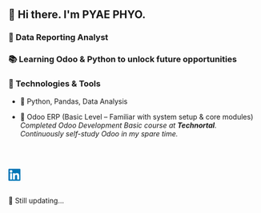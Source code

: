 ## 👋 Hi there. I'm PYAE PHYO.

<!-- 
![DARK's GitHub stats](https://github-readme-stats.vercel.app/api?username=Pyae-Phyo-Lin&show_icons=true&theme=dark)
[![Top Langs](https://github-readme-stats.vercel.app/api/top-langs/?username=yourusername&layout=compact)](https://github.com/anuraghazra/github-readme-stats)
-->
### 💼 Data Reporting Analyst
### 📚 Learning Odoo & Python to unlock future opportunities

### 🔧 Technologies & Tools
- 🐍 Python, Pandas, Data Analysis
<!-- - 🛠 Kotlin, Kotlin Multiplatform (KMP)-->
- 🧩 Odoo ERP (Basic Level – Familiar with system setup & core modules) <br>
  _Completed Odoo Development Basic course at **Technortal**._ <br>
  _Continuously self-study Odoo in my spare time._

 
<br><br>

<a href="https://www.linkedin.com/in/pyae-phyo-lin" target="_blank"> <img align="center" alt="Pyae Phyo | LinkedIn" width="24px" src="https://github.com/SatYu26/SatYu26/blob/master/Assets/Linkedin.svg" /> </a>

<br>
🚧 Still updating...

<!--
**Pyae-Phyo-Lin/Pyae-Phyo-Lin** is a ✨ _special_ ✨ repository because its `README.md` (this file) appears on your GitHub profile.

Here are some ideas to get you started:

- 🔭 I’m currently working on ...
- 🌱 I’m currently learning ...
- 👯 I’m looking to collaborate on ...
- 🤔 I’m looking for help with ...
- 💬 Ask me about ...
- 📫 How to reach me: ...
- 😄 Pronouns: ...
- ⚡ Fun fact: ...
-->
